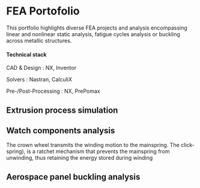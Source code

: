 # FEA Portofolio

This portfolio highlights diverse FEA projects and analysis encompassing linear and nonlinear static analysis, fatigue cycles analysis or buckling across metallic structures.

#### Technical stack
CAD & Design : NX, Inventor

Solvers : Nastran, CalculiX

Pre-/Post-Processing : NX, PrePomax


## Extrusion process simulation 


## Watch components analysis
The crown wheel transmits the winding motion to the mainspring. The click-spring), is a ratchet mechanism that prevents the mainspring from unwinding, thus retaining the energy stored during winding



## Aerospace panel buckling analysis
